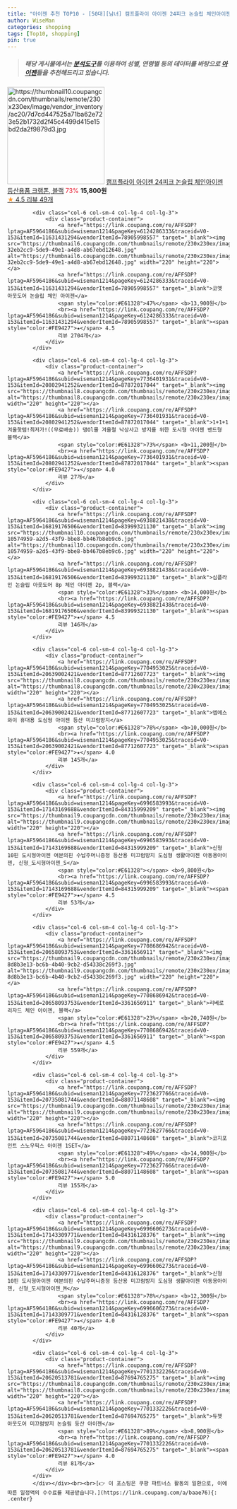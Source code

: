 ```yaml
---
title: "아이젠 추천 TOP10 - [50대][남녀] 캠프플라이 아이젠 24피크 논슬립 체인아이젠 등산용품 크램폰, 블랙"
author: WiseMan
categories: shopping
tags: [Top10, shopping]
pin: true
---
```


> ##### 해당 게시물에서는 [**분석도구**](https://itemscout.io/)를 이용하여 **성별**, **연령별** 등의 데이터를 바탕으로 [**아이젠**](https://link.coupang.com/a/baae76)들을 추천해드리고 있습니다.
<div class="container"><div class="row">
            <div class="col-6 col-sm-4 col-lg-4 col-lg-3">
                <div class="product-container">
                    <a href="https://link.coupang.com/re/AFFSDP?lptag=AF5964186&subid=wiseman1214&pageKey=7012481901&traceid=V0-153&itemId=17238235051&vendorItemId=83686806064" target="_blank"><img src="https://thumbnail10.coupangcdn.com/thumbnails/remote/230x230ex/image/vendor_inventory/ac20/7d7cd447525a71ba62e723e52b1732d2f45c4499d415e15bd2da2f9879d3.jpg" alt="https://thumbnail10.coupangcdn.com/thumbnails/remote/230x230ex/image/vendor_inventory/ac20/7d7cd447525a71ba62e723e52b1732d2f45c4499d415e15bd2da2f9879d3.jpg" width="220" height="220"></a>
                    <a href="https://link.coupang.com/re/AFFSDP?lptag=AF5964186&subid=wiseman1214&pageKey=7012481901&traceid=V0-153&itemId=17238235051&vendorItemId=83686806064" target="_blank">캠프플라이 아이젠 24피크 논슬립 체인아이젠 등산용품 크램폰, 블랙</a>
                    <span style="color:#E61328">73%</span> <b>15,800원</b>
                    <br><a href="https://link.coupang.com/re/AFFSDP?lptag=AF5964186&subid=wiseman1214&pageKey=7012481901&traceid=V0-153&itemId=17238235051&vendorItemId=83686806064" target="_blank"><span style="color:#FE9427">★</span> 4.5
                    리뷰 49개</a>
                </div>
            </div>
            
            <div class="col-6 col-sm-4 col-lg-4 col-lg-3">
                <div class="product-container">
                    <a href="https://link.coupang.com/re/AFFSDP?lptag=AF5964186&subid=wiseman1214&pageKey=6124286333&traceid=V0-153&itemId=11631431294&vendorItemId=78905998557" target="_blank"><img src="https://thumbnail6.coupangcdn.com/thumbnails/remote/230x230ex/image/retail/images/10292403625308167-32eb2cc9-5de9-49e1-a4d8-ab67ebd12648.jpg" alt="https://thumbnail6.coupangcdn.com/thumbnails/remote/230x230ex/image/retail/images/10292403625308167-32eb2cc9-5de9-49e1-a4d8-ab67ebd12648.jpg" width="220" height="220"></a>
                    <a href="https://link.coupang.com/re/AFFSDP?lptag=AF5964186&subid=wiseman1214&pageKey=6124286333&traceid=V0-153&itemId=11631431294&vendorItemId=78905998557" target="_blank">코멧 아웃도어 논슬립 체인 아이젠</a>
                    <span style="color:#E61328">47%</span> <b>13,900원</b>
                    <br><a href="https://link.coupang.com/re/AFFSDP?lptag=AF5964186&subid=wiseman1214&pageKey=6124286333&traceid=V0-153&itemId=11631431294&vendorItemId=78905998557" target="_blank"><span style="color:#FE9427">★</span> 4.5
                    리뷰 2704개</a>
                </div>
            </div>
            
            <div class="col-6 col-sm-4 col-lg-4 col-lg-3">
                <div class="product-container">
                    <a href="https://link.coupang.com/re/AFFSDP?lptag=AF5964186&subid=wiseman1214&pageKey=7736401931&traceid=V0-153&itemId=20802941252&vendorItemId=87872017044" target="_blank"><img src="https://thumbnail8.coupangcdn.com/thumbnails/remote/230x230ex/image/vendor_inventory/2f83/a6873d95df396840b2bc24d17d415fc6a1d5652c664887cb7842cc4aacf5.jpg" alt="https://thumbnail8.coupangcdn.com/thumbnails/remote/230x230ex/image/vendor_inventory/2f83/a6873d95df396840b2bc24d17d415fc6a1d5652c664887cb7842cc4aacf5.jpg" width="220" height="220"></a>
                    <a href="https://link.coupang.com/re/AFFSDP?lptag=AF5964186&subid=wiseman1214&pageKey=7736401931&traceid=V0-153&itemId=20802941252&vendorItemId=87872017044" target="_blank">1+1+1 겨울핫템!최저가!((무료배송)) 댕Ol몰 겨울철 낙상사고 방지를 위한 도시형 아이젠 밴드형 블랙</a>
                    <span style="color:#E61328">73%</span> <b>11,200원</b>
                    <br><a href="https://link.coupang.com/re/AFFSDP?lptag=AF5964186&subid=wiseman1214&pageKey=7736401931&traceid=V0-153&itemId=20802941252&vendorItemId=87872017044" target="_blank"><span style="color:#FE9427">★</span> 4.0
                    리뷰 27개</a>
                </div>
            </div>
            
            <div class="col-6 col-sm-4 col-lg-4 col-lg-3">
                <div class="product-container">
                    <a href="https://link.coupang.com/re/AFFSDP?lptag=AF5964186&subid=wiseman1214&pageKey=6938821438&traceid=V0-153&itemId=16819176506&vendorItemId=83999321130" target="_blank"><img src="https://thumbnail10.coupangcdn.com/thumbnails/remote/230x230ex/image/retail/images/2874090779855610-10574959-a2d5-43f9-bbe8-bb467b8eb9c6.jpg" alt="https://thumbnail10.coupangcdn.com/thumbnails/remote/230x230ex/image/retail/images/2874090779855610-10574959-a2d5-43f9-bbe8-bb467b8eb9c6.jpg" width="220" height="220"></a>
                    <a href="https://link.coupang.com/re/AFFSDP?lptag=AF5964186&subid=wiseman1214&pageKey=6938821438&traceid=V0-153&itemId=16819176506&vendorItemId=83999321130" target="_blank">심플라인 논슬립 아웃도어 8p 체인 아이젠 2p, 블랙</a>
                    <span style="color:#E61328">33%</span> <b>14,000원</b>
                    <br><a href="https://link.coupang.com/re/AFFSDP?lptag=AF5964186&subid=wiseman1214&pageKey=6938821438&traceid=V0-153&itemId=16819176506&vendorItemId=83999321130" target="_blank"><span style="color:#FE9427">★</span> 4.5
                    리뷰 146개</a>
                </div>
            </div>
            
            <div class="col-6 col-sm-4 col-lg-4 col-lg-3">
                <div class="product-container">
                    <a href="https://link.coupang.com/re/AFFSDP?lptag=AF5964186&subid=wiseman1214&pageKey=7704953025&traceid=V0-153&itemId=20639002421&vendorItemId=87712607723" target="_blank"><img src="https://thumbnail8.coupangcdn.com/thumbnails/remote/230x230ex/image/vendor_inventory/a345/f486acc7ab72b9179d61e3052180d8445548bf0079f5716a6325a14e9097.jpg" alt="https://thumbnail8.coupangcdn.com/thumbnails/remote/230x230ex/image/vendor_inventory/a345/f486acc7ab72b9179d61e3052180d8445548bf0079f5716a6325a14e9097.jpg" width="220" height="220"></a>
                    <a href="https://link.coupang.com/re/AFFSDP?lptag=AF5964186&subid=wiseman1214&pageKey=7704953025&traceid=V0-153&itemId=20639002421&vendorItemId=87712607723" target="_blank">엠에스와이 휴대용 도심형 아이젠 등산 미끄럼방지</a>
                    <span style="color:#E61328">78%</span> <b>10,000원</b>
                    <br><a href="https://link.coupang.com/re/AFFSDP?lptag=AF5964186&subid=wiseman1214&pageKey=7704953025&traceid=V0-153&itemId=20639002421&vendorItemId=87712607723" target="_blank"><span style="color:#FE9427">★</span> 4.0
                    리뷰 145개</a>
                </div>
            </div>
            
            <div class="col-6 col-sm-4 col-lg-4 col-lg-3">
                <div class="product-container">
                    <a href="https://link.coupang.com/re/AFFSDP?lptag=AF5964186&subid=wiseman1214&pageKey=6996583993&traceid=V0-153&itemId=17143169688&vendorItemId=84315999209" target="_blank"><img src="https://thumbnail9.coupangcdn.com/thumbnails/remote/230x230ex/image/vendor_inventory/7dce/942bdc12b35b1461cb4866573640f017e07fc5da984e975f7d32a9862c25.jpg" alt="https://thumbnail9.coupangcdn.com/thumbnails/remote/230x230ex/image/vendor_inventory/7dce/942bdc12b35b1461cb4866573640f017e07fc5da984e975f7d32a9862c25.jpg" width="220" height="220"></a>
                    <a href="https://link.coupang.com/re/AFFSDP?lptag=AF5964186&subid=wiseman1214&pageKey=6996583993&traceid=V0-153&itemId=17143169688&vendorItemId=84315999209" target="_blank">신형 10핀 도시형아이젠 여분의핀 수납주머니증정 등산용 미끄럼방지 도심형 생활아이젠 아동용아이젠, 신형_도시형아이젠_S</a>
                    <span style="color:#E61328"></span> <b>9,800원</b>
                    <br><a href="https://link.coupang.com/re/AFFSDP?lptag=AF5964186&subid=wiseman1214&pageKey=6996583993&traceid=V0-153&itemId=17143169688&vendorItemId=84315999209" target="_blank"><span style="color:#FE9427">★</span> 4.5
                    리뷰 53개</a>
                </div>
            </div>
            
            <div class="col-6 col-sm-4 col-lg-4 col-lg-3">
                <div class="product-container">
                    <a href="https://link.coupang.com/re/AFFSDP?lptag=AF5964186&subid=wiseman1214&pageKey=7708686942&traceid=V0-153&itemId=20658093753&vendorItemId=3361656911" target="_blank"><img src="https://thumbnail9.coupangcdn.com/thumbnails/remote/230x230ex/image/retail/images/8156398499391327-8d8b3e13-bc6b-4b40-9cb2-d54338c269f3.jpg" alt="https://thumbnail9.coupangcdn.com/thumbnails/remote/230x230ex/image/retail/images/8156398499391327-8d8b3e13-bc6b-4b40-9cb2-d54338c269f3.jpg" width="220" height="220"></a>
                    <a href="https://link.coupang.com/re/AFFSDP?lptag=AF5964186&subid=wiseman1214&pageKey=7708686942&traceid=V0-153&itemId=20658093753&vendorItemId=3361656911" target="_blank">리베로 리자드 체인 아이젠, 블랙</a>
                    <span style="color:#E61328">23%</span> <b>20,740원</b>
                    <br><a href="https://link.coupang.com/re/AFFSDP?lptag=AF5964186&subid=wiseman1214&pageKey=7708686942&traceid=V0-153&itemId=20658093753&vendorItemId=3361656911" target="_blank"><span style="color:#FE9427">★</span> 4.5
                    리뷰 559개</a>
                </div>
            </div>
            
            <div class="col-6 col-sm-4 col-lg-4 col-lg-3">
                <div class="product-container">
                    <a href="https://link.coupang.com/re/AFFSDP?lptag=AF5964186&subid=wiseman1214&pageKey=7723627766&traceid=V0-153&itemId=20735081744&vendorItemId=88071148608" target="_blank"><img src="https://thumbnail9.coupangcdn.com/thumbnails/remote/230x230ex/image/vendor_inventory/4bab/8b54fcd83fd02a7770c7b8ac4597668ab24db1b14efd68ee440248e8e637.jpg" alt="https://thumbnail9.coupangcdn.com/thumbnails/remote/230x230ex/image/vendor_inventory/4bab/8b54fcd83fd02a7770c7b8ac4597668ab24db1b14efd68ee440248e8e637.jpg" width="220" height="220"></a>
                    <a href="https://link.coupang.com/re/AFFSDP?lptag=AF5964186&subid=wiseman1214&pageKey=7723627766&traceid=V0-153&itemId=20735081744&vendorItemId=88071148608" target="_blank">코지포인트 스노우픽스 아이젠 1SET</a>
                    <span style="color:#E61328">49%</span> <b>14,900원</b>
                    <br><a href="https://link.coupang.com/re/AFFSDP?lptag=AF5964186&subid=wiseman1214&pageKey=7723627766&traceid=V0-153&itemId=20735081744&vendorItemId=88071148608" target="_blank"><span style="color:#FE9427">★</span> 5.0
                    리뷰 155개</a>
                </div>
            </div>
            
            <div class="col-6 col-sm-4 col-lg-4 col-lg-3">
                <div class="product-container">
                    <a href="https://link.coupang.com/re/AFFSDP?lptag=AF5964186&subid=wiseman1214&pageKey=6996606273&traceid=V0-153&itemId=17143309771&vendorItemId=84316128376" target="_blank"><img src="https://thumbnail9.coupangcdn.com/thumbnails/remote/230x230ex/image/vendor_inventory/0e5b/c63d94b4d12dc9bdc6ee8f19af732b174a1209d06b4a47b60e8a1050f963.jpg" alt="https://thumbnail9.coupangcdn.com/thumbnails/remote/230x230ex/image/vendor_inventory/0e5b/c63d94b4d12dc9bdc6ee8f19af732b174a1209d06b4a47b60e8a1050f963.jpg" width="220" height="220"></a>
                    <a href="https://link.coupang.com/re/AFFSDP?lptag=AF5964186&subid=wiseman1214&pageKey=6996606273&traceid=V0-153&itemId=17143309771&vendorItemId=84316128376" target="_blank">신형 10핀 도시형아이젠 여분의핀 수납주머니증정 등산용 미끄럼방지 도심형 생활아이젠 아동용아이젠, 신형_도시형아이젠_M</a>
                    <span style="color:#E61328">78%</span> <b>12,300원</b>
                    <br><a href="https://link.coupang.com/re/AFFSDP?lptag=AF5964186&subid=wiseman1214&pageKey=6996606273&traceid=V0-153&itemId=17143309771&vendorItemId=84316128376" target="_blank"><span style="color:#FE9427">★</span> 4.0
                    리뷰 40개</a>
                </div>
            </div>
            
            <div class="col-6 col-sm-4 col-lg-4 col-lg-3">
                <div class="product-container">
                    <a href="https://link.coupang.com/re/AFFSDP?lptag=AF5964186&subid=wiseman1214&pageKey=7701332226&traceid=V0-153&itemId=20620513781&vendorItemId=87694765275" target="_blank"><img src="https://thumbnail8.coupangcdn.com/thumbnails/remote/230x230ex/image/vendor_inventory/201b/65852b96eb25d8d20bf958dbb0663737e6381c749001d3edc18f3407ec5a.jpg" alt="https://thumbnail8.coupangcdn.com/thumbnails/remote/230x230ex/image/vendor_inventory/201b/65852b96eb25d8d20bf958dbb0663737e6381c749001d3edc18f3407ec5a.jpg" width="220" height="220"></a>
                    <a href="https://link.coupang.com/re/AFFSDP?lptag=AF5964186&subid=wiseman1214&pageKey=7701332226&traceid=V0-153&itemId=20620513781&vendorItemId=87694765275" target="_blank">듀젯 아웃도어 미끄럼방지 논슬림 등산 아이젠</a>
                    <span style="color:#E61328">89%</span> <b>8,900원</b>
                    <br><a href="https://link.coupang.com/re/AFFSDP?lptag=AF5964186&subid=wiseman1214&pageKey=7701332226&traceid=V0-153&itemId=20620513781&vendorItemId=87694765275" target="_blank"><span style="color:#FE9427">★</span> 4.0
                    리뷰 81개</a>
                </div>
            </div>
            </div></div><br><br>[👉 이 포스팅은 쿠팡 파트너스 활동의 일환으로, 이에 따른 일정액의 수수료를 제공받습니다.](https://link.coupang.com/a/baae76){: .center}